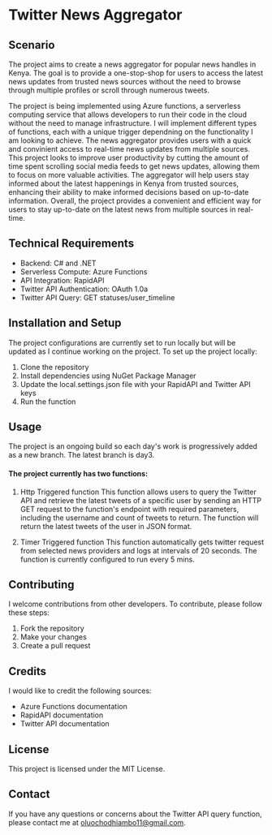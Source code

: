 # Twitter News Aggregator
## Scenario
The project aims to create a news aggregator for popular news handles in Kenya. The goal is to provide a one-stop-shop for users to access the latest news updates from trusted news sources without the need to browse through multiple profiles or scroll through numerous tweets.

The project is being implemented using Azure functions, a serverless computing service that allows developers to run their code in the cloud without the need to manage infrastructure. I will implement different types of functions, each with a unique trigger dependning on the functionality I am looking to achieve. The news aggregator provides users with a quick and convinient access to real-time news updates from multiple sources. This project looks to improve user productivity by cutting the amount of time spent scrolling social media feeds to get news updates, allowing them to focus on more valuable activities. The aggregator will help users stay informed about the latest happenings in Kenya from trusted sources, enhancing their ability to make informed decisions based on up-to-date information. Overall, the project provides a convenient and efficient way for users to stay up-to-date on the latest news from multiple sources in real-time.

## Technical Requirements
- Backend: C# and .NET
- Serverless Compute: Azure Functions
- API Integration: RapidAPI
- Twitter API Authentication: OAuth 1.0a
- Twitter API Query: GET statuses/user_timeline

## Installation and Setup
The project configurations are currently set to run locally but will be updated as I continue working on the project. To set up the project locally:

1. Clone the repository
2. Install dependencies using NuGet Package Manager
3. Update the local.settings.json file with your RapidAPI and Twitter API keys
4. Run the function

## Usage
The project is an ongoing build so each day's work is progressively added as a new branch. The latest branch is day3.

#### The project currently has two functions:

1. Http Triggered function
This function allows users to query the Twitter API and retrieve the latest tweets of a specific user by sending an HTTP GET request to the function's endpoint with required parameters, including the username and count of tweets to return. The function will return the latest tweets of the user in JSON format.

2. Timer Triggered function
This function automatically gets twitter request from selected news providers and logs at intervals of 20 seconds. The function is currently configured to run every 5 mins.

## Contributing
I welcome contributions from other developers. To contribute, please follow these steps:

1. Fork the repository
2. Make your changes
3. Create a pull request


## Credits
I would like to credit the following sources:

- Azure Functions documentation
- RapidAPI documentation
- Twitter API documentation

## License
This project is licensed under the MIT License.

## Contact
If you have any questions or concerns about the Twitter API query function, please contact me at oluochodhiambo11@gmail.com.

